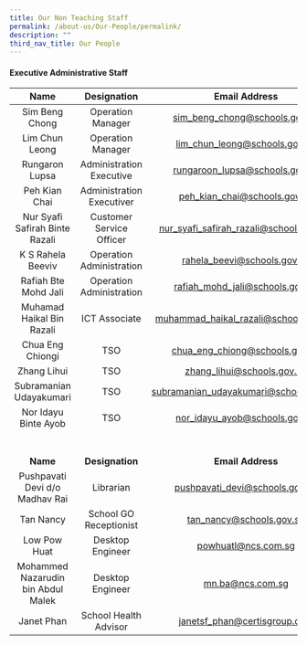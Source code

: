 ```yaml
---
title: Our Non Teaching Staff
permalink: /about-us/Our-People/permalink/
description: ""
third_nav_title: Our People
---
```

#### Executive Administrative Staff

| Name | Designation | Email Address |
|:---:|:---:|:---:|
|  Sim Beng Chong | Operation Manager | sim_beng_chong@schools.gov.sg |
|  Lim Chun Leong | Operation Manager | lim_chun_leong@schools.gov.sg|
|  Rungaron Lupsa | Administration Executive | rungaroon_lupsa@schools.gov.sg |
| Peh Kian Chai | Administration Executiver | peh_kian_chai@schools.gov.sg |
| Nur Syafi Safirah Binte Razali | Customer Service Officer | nur_syafi_safirah_razali@schools.gov.sg |
| K S Rahela Beeviv | Operation Administration  | rahela_beevi@schools.gov.sg |
| Rafiah Bte Mohd Jali | Operation Administration  | rafiah_mohd_jali@schools.gov.sg |
| Muhamad Haikal Bin Razali | ICT Associate | muhammad_haikal_razali@schools.gov.sg |
| Chua Eng Chiongi | TSO | chua_eng_chiong@schools.gov.sg |
| Zhang Lihui | TSO | zhang_lihui@schools.gov.sg |
| Subramanian Udayakumari | TSO | subramanian_udayakumari@schools.gov.sg |
| Nor Idayu Binte Ayob | TSO| nor_idayu_ayob@schools.gov.sg|
<br><br>**Name** |  <br><br>**Designation**  | <br><br>**Email Address**  |
| Pushpavati Devi d/o Madhav Rai| Librarian | pushpavati_devi@schools.gov.sg|
| Tan Nancy | School GO Receptionist | tan_nancy@schools.gov.sg |
| Low Pow Huat | Desktop Engineer | powhuatl@ncs.com.sg |
| Mohammed Nazarudin bin Abdul Malek | Desktop Engineer | mn.ba@ncs.com.sg |
| Janet Phan | School Health Advisor | janetsf_phan@certisgroup.com |